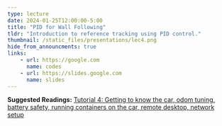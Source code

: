 ```yaml
---
type: lecture
date: 2024-01-25T12:00:00-5:00
title: "PID for Wall Following"
tldr: "Introduction to reference tracking using PID control."
thumbnail: /static_files/presentations/lec4.png
hide_from_announcments: true
links: 
    - url: https://google.com
      name: codes
    - url: https://slides.google.com
      name: slides
---
```

**Suggested Readings:**
[Tutorial 4: Getting to know the car, odom tuning, battery safety, running containers on the car, remote desktop, network setup](https://google.com)
